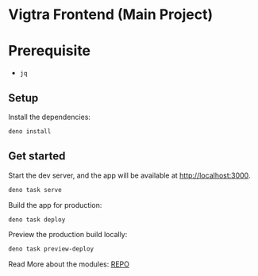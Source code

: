 # Vigtra Frontend (Main Project)

# Prerequisite
- `jq`

## Setup

Install the dependencies:

```bash
deno install
```

## Get started

Start the dev server, and the app will be available at [http://localhost:3000](http://localhost:3000).

```bash
deno task serve
```

Build the app for production:

```bash
deno task deploy
```

Preview the production build locally:

```bash
deno task preview-deploy
```

Read More about the modules: [REPO](https://github.com/Legacy-Engineers/vigtra-fe-modules)

